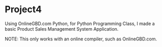 # Project4
Using OnlineGBD.com Python, for Python Programming Class, I made a basic Product Sales Management System Application.

NOTE: This only works with an online compiler, such as OnlineGBD.com.
